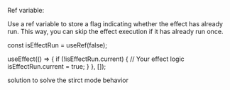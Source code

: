 Ref variable:

Use a ref variable to store a flag indicating whether the effect has already run. This way, you can skip the effect execution if it has already run once.

const isEffectRun = useRef(false);

useEffect(() => {
  if (!isEffectRun.current) {
    // Your effect logic
    isEffectRun.current = true;
  }
}, []);


solution to solve the stirct mode behavior 